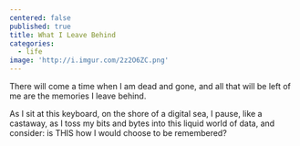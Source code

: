 ```yaml
---
centered: false
published: true
title: What I Leave Behind
categories:
  - life
image: 'http://i.imgur.com/2z2O6ZC.png'
---
```

There will come a time
when I am dead and gone,
and all that will be left of me
are the memories I leave behind.

As I sit at this keyboard,
on the shore of a digital sea,
I pause, like a castaway,
as I toss my bits and bytes
into this liquid world of data,
and consider:
is THIS how I would choose
to be remembered?
